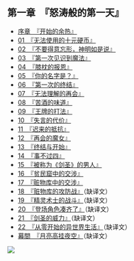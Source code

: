 ## 第一章　『怒涛般的第一天』

- [序章　『开始的余热』](00.html)
- [01　『无法使用的十元硬币』](01.html)
- [02　『不要得意忘形，神明如是说』](02.html)
- [03　『第一次见识到魔法』](03.html)
- [04　『膝枕的报恩』](04.html)
- [05　『你的名字是？』](05.html)
- [06　『第一次的终结』](06.html)
- [07　『无法理解的再会』](07.html)
- [08　『苦酒的味道』](08.html)
- [09　『王牌的打法』](09.html)
- [10　『失言的代价』](10.html)
- [11　『迟来的抵抗』](11.html)
- [12　『再会的魔女』](12.html)
- [13　『终结与开始』](13.html)
- [14　『事不过四』](14.html)
- [15　『被称为《剑圣》的男人』](15.html)
- [16　『贫民窟中的交涉』](16.html)
- [17　『赃物库中的交涉』](17.html)
- [18　『赃物库的攻防战』](18.html)（缺译文）
- [19　『精灵术士的战斗』](19.html)（缺译文）
- [20　『登场角色凑齐了』](20.html)（缺译文）
- [21　『剑圣的威力』](21.html)（缺译文）
- [22　『从零开始的异世界生活』](22.html)（缺译文）
- [幕間　『月亮高挂夜空』](23.html)（缺译文）

![](/res/img/article/chapter010.jpg)
